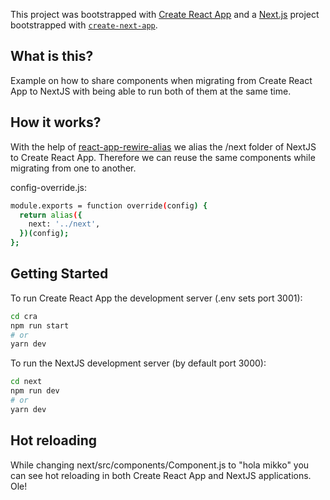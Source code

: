 This project was bootstrapped with [Create React App](https://github.com/facebook/create-react-app) and a [Next.js](https://nextjs.org/) project bootstrapped with [`create-next-app`](https://github.com/vercel/next.js/tree/canary/packages/create-next-app).

## What is this?

Example on how to share components when migrating from Create React App to NextJS with being able to run both of them at the same time.

## How it works?

With the help of [react-app-rewire-alias](https://github.com/oklas/react-app-rewire-alias) we alias the /next folder of NextJS to Create React App. Therefore we can reuse the same components while migrating from one to another.

config-override.js:
```bash
module.exports = function override(config) {
  return alias({
    next: '../next',
  })(config);
};
```

## Getting Started

To run Create React App the development server (.env sets port 3001):

```bash
cd cra
npm run start
# or
yarn dev
```

To run the NextJS development server (by default port 3000):

```bash
cd next
npm run dev
# or
yarn dev
```

## Hot reloading

While changing next/src/components/Component.js to "hola mikko" you can see hot reloading in both Create React App and NextJS applications. Ole!
